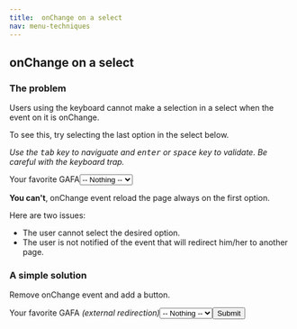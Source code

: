 ```yaml
---
title:  onChange on a select
nav: menu-techniques
---
```


## onChange on a select

### The problem

Users using the keyboard cannot make a selection in a select when the event on it is onChange.

To see this, try selecting the last option in the select below.

*Use the <kbd>tab</kbd> key to naviguate and <kbd>enter</kbd> or <kbd>space</kbd> key to validate. Be careful with the keyboard trap.*

<label for="select">Your favorite GAFA</label><select name="select" id="select"><option value="0">-- Nothing --</option><option value="https://www.google.com">Google</option><option value="https://www.apple.com">Apple</option><option value="https://www.facebook.com">Facebook</option><option value="https://www.amazon.com">Amazon</option></select>

**You can't**, onChange event reload the page always on the first option.

Here are two issues:
* The user cannot select the desired option.
* The user is not notified of the event that will redirect him/her to another page.

### A simple solution

Remove onChange event and add a button.

<label for="select2">Your favorite GAFA *(external redirection)*</label><select name="select2" id="select2"><option value="0">-- Nothing --</option><option value="https://www.google.com">Google</option><option value="https://www.apple.com">Apple</option><option value="https://www.facebook.com">Facebook</option><option value="https://www.amazon.com">Amazon</option></select><button type="submit" id="submit">Submit</button>
